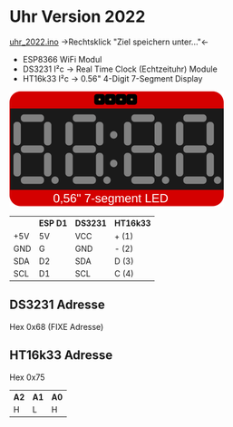 # Uhr Version 2022


[uhr_2022.ino](/uhr_2022.ino) ->Rechtsklick "Ziel speichern unter..."<-

- ESP8366   WiFi Modul 
- DS3231    I²c -> Real Time Clock (Echtzeituhr) Module
- HT16k33   I²c -> 0.56" 4-Digit 7-Segment Display 


![ht16k33](/img/ht16k33_clock_O.svg)

<table>
  <tr><td></td> <th>ESP D1</th><th>DS3231</th> <th>HT16k33</th></tr>
  <tr><td>+5V</td> <td>5V</td>  <td>VCC</td> <td>+ (1)</td></tr>
  <tr><td>GND</td> <td>G</td>   <td>GND</td> <td>- (2)</td></tr>
  <tr><td>SDA</td> <td>D2</td>  <td>SDA</td> <td>D (3)</td></tr>
  <tr><td>SCL</td> <td>D1</td>  <td>SCL</td> <td>C (4)</td></tr>
</table>

## DS3231 Adresse
Hex 0x68 (FIXE Adresse)
## HT16k33 Adresse
Hex 0x75
<table>
  <tr><th>A2</th><th>A1</th> <th>A0</th></tr>
  <tr><td>H</td> <td>L</td>  <td>H</td></tr>
</table>
